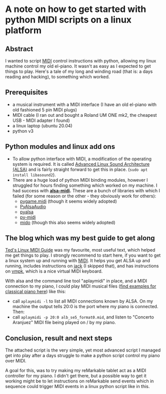 # A note on how to get started with python MIDI scripts on a linux platform

## Abstract

I wanted to script [MIDI](https://midi.org/) control instructions with python, allowing my linux machine control my old el-piano. It wasn't as easy as I expected to get things to play. Here's a tale of my long and winding road (that is: a days reading and hacking), to something which worked.

## Prerequisites

* a musical instrument with a MIDI interface (I have an old el-piano with old fashioned 5 pin MIDI plugs)
* MIDI cable (I ran out and bought a Roland UM ONE mk2, the cheapest USB - MIDI adapter I found)
* a linux laptop (ubuntu 20.04)
* python v3

## Python modules and linux add ons

*  To allow python interface with MIDI, a modification of the operating system is required. It is called [Advanced Linux Sound Architecture (ALSA)](https://www.alsa-project.org/wiki/Main_Page) and is fairly straight forward to get this in place. (`sudo apt install libasound2`).
* There are a huge load of python MIDI binding modules, however I struggled for hours finding something which worked on my machine. I had success with **[alsa-midi](https://pypi.org/project/alsa-midi/).** These are a bunch of libraries with which I failed (for some reason or the other - they obviously work for others):
  * [pygame.midi](https://www.pygame.org/docs/ref/midi.html)  (though it seems widely adopted)
  * [PyAlsaAudio](https://github.com/larsimmisch/pyalsaaudio)
  * [pyalsa](https://github.com/MaurizioB/Bigglesworth/blob/master/bigglesworth/alsa.py)
  * [py-midi](https://pypi.org/project/py-midi/)
  * [mido](https://github.com/mido/mido) (though this also seems widely adopted)

## The blog which was my best guide to get along

[Ted's Linux MIDI Guide](http://tedfelix.com/linux/linux-midi.html) was my favourite, most useful text, which helped me get things to play. I strongly recommend to start here, if you want to get a linux system up and running with [MIDI](https://midi.org/). It helps you get ALSA up and running, includes instructions on [jack](https://jackaudio.org/) (I skipped that), and has instructions on [vmpk](https://vmpk.sourceforge.io/), which is a nice virtual MIDI keyboard.

With alsa and the command line tool "aplaymidi" in place, and a MIDI connection to my piano, I could play MIDI musical files ([find examples for classical piano here](http://www.piano-midi.de/)) like this: 

* call `aplaymidi -l` to list all MIDI connections known by ALSA. On my machine the output tells 20:0 is the port where my piano is connected. Then:
* call `aplaymidi -p 20:0 alb_se5_format0.mid`, and listen to "Concerto Aranjuez" MIDI file being played on / by my piano.

## Conclusion, result and next steps

The attached script is the very simple, yet most advanced script I managed get into play after a days struggle to make a python script control my piano over MIDI.

A goal for this, was to try making my reMarkable tablet act as a MIDI controller for my piano. I didn't get there, but a possible way to get it working might be to let instructions on reMarkable send events which in sequence could trigger MIDI events in a linux python script like in this.